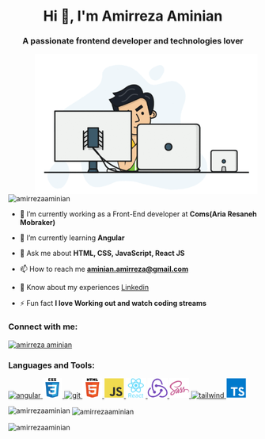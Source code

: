 <h1 align="center">Hi 👋, I'm Amirreza Aminian</h1>
<h3 align="center">A passionate frontend developer and technologies lover</h3>

<img align="right" style="width:450px "  src="https://raw.githubusercontent.com/rajpratyush/rajpratyush/master/me_1.gif" alt="">

<p align="left"> <img src="https://komarev.com/ghpvc/?username=amirrezaaminian&label=Profile%20views&color=0e75b6&style=flat" alt="amirrezaaminian" /> </p>

- 🔭 I’m currently working as a Front-End developer at **Coms(Aria Resaneh Mobraker)**

- 🌱 I’m currently learning **Angular**

- 💬 Ask me about **HTML, CSS, JavaScript, React JS**

- 📫 How to reach me **aminian.amirreza@gmail.com**

- 📄 Know about my experiences <a href="https://www.linkedin.com/in/amirreza-aminian-65b66a275/](https://www.linkedin.com/in/amirreza-aminian-65b66a275">Linkedin</a>

- ⚡ Fun fact **I love Working out and watch coding streams**

<h3 align="left">Connect with me:</h3>
<p align="left">
<a href="https://linkedin.com/in/amirreza aminian" target="blank"><img align="center" src="https://raw.githubusercontent.com/rahuldkjain/github-profile-readme-generator/master/src/images/icons/Social/linked-in-alt.svg" alt="amirreza aminian" height="30" width="40" /></a>
</p>

<h3 align="left">Languages and Tools:</h3>
<p align="left"> <a href="https://angular.io" target="_blank" rel="noreferrer"> <img src="https://angular.io/assets/images/logos/angular/angular.svg" alt="angular" width="40" height="40"/> </a> <a href="https://www.w3schools.com/css/" target="_blank" rel="noreferrer"> <img src="https://raw.githubusercontent.com/devicons/devicon/master/icons/css3/css3-original-wordmark.svg" alt="css3" width="40" height="40"/> </a> <a href="https://git-scm.com/" target="_blank" rel="noreferrer"> <img src="https://www.vectorlogo.zone/logos/git-scm/git-scm-icon.svg" alt="git" width="40" height="40"/> </a> <a href="https://www.w3.org/html/" target="_blank" rel="noreferrer"> <img src="https://raw.githubusercontent.com/devicons/devicon/master/icons/html5/html5-original-wordmark.svg" alt="html5" width="40" height="40"/> </a> <a href="https://developer.mozilla.org/en-US/docs/Web/JavaScript" target="_blank" rel="noreferrer"> <img src="https://raw.githubusercontent.com/devicons/devicon/master/icons/javascript/javascript-original.svg" alt="javascript" width="40" height="40"/> </a> <a href="https://reactjs.org/" target="_blank" rel="noreferrer"> <img src="https://raw.githubusercontent.com/devicons/devicon/master/icons/react/react-original-wordmark.svg" alt="react" width="40" height="40"/> </a> <a href="https://redux.js.org" target="_blank" rel="noreferrer"> <img src="https://raw.githubusercontent.com/devicons/devicon/master/icons/redux/redux-original.svg" alt="redux" width="40" height="40"/> </a> <a href="https://sass-lang.com" target="_blank" rel="noreferrer"> <img src="https://raw.githubusercontent.com/devicons/devicon/master/icons/sass/sass-original.svg" alt="sass" width="40" height="40"/> </a> <a href="https://tailwindcss.com/" target="_blank" rel="noreferrer"> <img src="https://www.vectorlogo.zone/logos/tailwindcss/tailwindcss-icon.svg" alt="tailwind" width="40" height="40"/> </a> <a href="https://www.typescriptlang.org/" target="_blank" rel="noreferrer"> <img src="https://raw.githubusercontent.com/devicons/devicon/master/icons/typescript/typescript-original.svg" alt="typescript" width="40" height="40"/> </a> </p>

<p><img align="left" src="https://github-readme-stats.vercel.app/api/top-langs?username=amirrezaaminian&show_icons=true&locale=en&layout=compact" alt="amirrezaaminian" /></p>

<p>&nbsp;<img align="center" src="https://github-readme-stats.vercel.app/api?username=amirrezaaminian&show_icons=true&locale=en" alt="amirrezaaminian" /></p>

<p><img align="center" src="https://github-readme-streak-stats.herokuapp.com/?user=amirrezaaminian&" alt="amirrezaaminian" /></p>
